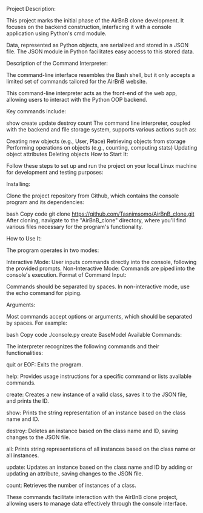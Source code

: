 
Project Description:

This project marks the initial phase of the AirBnB clone development. It focuses on the backend construction, interfacing it with a console application using Python's cmd module.

Data, represented as Python objects, are serialized and stored in a JSON file. The JSON module in Python facilitates easy access to this stored data.

Description of the Command Interpreter:

The command-line interface resembles the Bash shell, but it only accepts a limited set of commands tailored for the AirBnB website.

This command-line interpreter acts as the front-end of the web app, allowing users to interact with the Python OOP backend.

Key commands include:

show
create
update
destroy
count
The command line interpreter, coupled with the backend and file storage system, supports various actions such as:

Creating new objects (e.g., User, Place)
Retrieving objects from storage
Performing operations on objects (e.g., counting, computing stats)
Updating object attributes
Deleting objects
How to Start It:

Follow these steps to set up and run the project on your local Linux machine for development and testing purposes:

Installing:

Clone the project repository from Github, which contains the console program and its dependencies:

bash
Copy code
git clone https://github.com/Tasnimsomo/AirBnB_clone.git
After cloning, navigate to the "AirBnB_clone" directory, where you'll find various files necessary for the program's functionality.

How to Use It:

The program operates in two modes:

Interactive Mode: User inputs commands directly into the console, following the provided prompts.
Non-Interactive Mode: Commands are piped into the console's execution.
Format of Command Input:

Commands should be separated by spaces. In non-interactive mode, use the echo command for piping.

Arguments:

Most commands accept options or arguments, which should be separated by spaces. For example:

bash
Copy code
./console.py create BaseModel
Available Commands:

The interpreter recognizes the following commands and their functionalities:

quit or EOF: Exits the program.

help: Provides usage instructions for a specific command or lists available commands.

create: Creates a new instance of a valid class, saves it to the JSON file, and prints the ID.

show: Prints the string representation of an instance based on the class name and ID.

destroy: Deletes an instance based on the class name and ID, saving changes to the JSON file.

all: Prints string representations of all instances based on the class name or all instances.

update: Updates an instance based on the class name and ID by adding or updating an attribute, saving changes to the JSON file.

count: Retrieves the number of instances of a class.

These commands facilitate interaction with the AirBnB clone project, allowing users to manage data effectively through the console interface.

